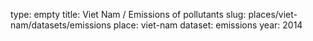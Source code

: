 type: empty
title: Viet Nam / Emissions of pollutants
slug: places/viet-nam/datasets/emissions
place: viet-nam
dataset: emissions
year: 2014
